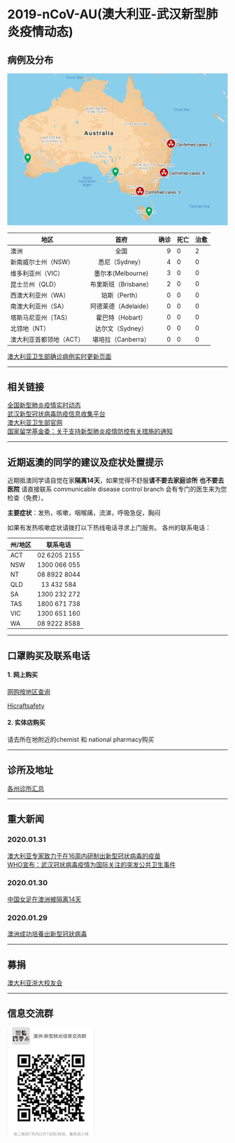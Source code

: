 # 2019-nCoV-AU(澳大利亚-武汉新型肺炎疫情动态)

## 病例及分布
![Confirmed Cases](aus.png)

| 地区 |  首府| 确诊 | 死亡 |治愈 |
| ------------- |:-------------:| -----:|------------|--------------|
|澳洲   |全国 | 9 |0| 2|
|新南威尔士州（NSW） |悉尼（Sydney） | 4 |0| 0|
|维多利亚州（VIC）   |墨尔本(Melbourne) | 3 | 0 |0|
|昆士兰州（QLD）     | 布里斯班（Brisbane）|2 | 0 |0|
|西澳大利亚州（WA）    |珀斯（Perth）| 0 | 0 |0|
|南澳大利亚州（SA）    |阿德莱德（Adelaide）| 0 | 0 |0|
|塔斯马尼亚州（TAS）   |霍巴特（Hobart） |0 | 0 |0|
|北领地（NT）   |达尔文（Sydney） |0 | 0 |0|
|澳大利亚首都领地（ACT）  |堪培拉（Canberra）|0 | 0 |0|

[澳大利亚卫生部确诊病例实时更新页面](https://www.health.gov.au/news/coronavirus-update-at-a-glance)</br>

-------------------------------------------------


## 相关链接
[全国新型肺炎疫情实时动态](https://3g.dxy.cn/newh5/view/pneumonia) </br>
[武汉新型冠状病毒防疫信息收集平台](https://github.com/wuhan2020/wuhan2020) </br>
[澳大利亚卫生部官网](https://www.health.gov.au/)</br>
[国家留学基金委：关于支持新型肺炎疫情防控有关措施的通知](https://www.csc.edu.cn/news/gonggao/1801)

---------------------------------------------

## 近期返澳的同学的建议及症状处置提示

近期抵澳同学请自觉在家**隔离14天**，如果觉得不舒服**请不要去家庭诊所** **也不要去医院** 请直接联系 communicable disease control branch 会有专门的医生来为您检查（免费）。

**主要症状**：发热，咳嗽，咽喉痛，流涕，呼吸急促，胸闷

如果有发热咳嗽症状请拨打以下热线电话寻求上门服务。
各州的联系电话：

| 州/地区   | 联系电话|
| ------------- |:-------------:|
|ACT| 02 6205 2155|
|NSW| 1300 066 055|
|NT|  08 8922 8044|
|QLD| 13 432 584|
|SA|  1300 232 272|
|TAS| 1800 671 738|
|VIC| 1300 651 160|
|WA|  08 9222 8588|



----------------------------------------------------
## 口罩购买及联系电话

#### 1. 网上购买 
[网购按地区查询](https://www.google.com/search?q=australia+mask+selling&sxsrf=ACYBGNT-1qu9-5nmxcPjRET-4QLDVc6ctQ:1580428583168&source=lnms&tbm=shop&sa=X&ved=2ahUKEwjMoquiw6znAhXtxjgGHQeNBbAQ_AUoAnoECAwQBA&biw=1875&bih=953)

[Hicraftsafety](https://www.hicraftsafety.com.au/3m-p2-vflex-particulate-respirator-standard-size)

#### 2. 实体店购买
请去所在地附近的chemist 和 national pharmacy购买 

-------------------------------------------------------
## 诊所及地址
[各州诊所汇总](https://www.racgp.org.au/coronavirus)



---------------------------------------------------------
## 重大新闻
### 2020.01.31

[澳大利亚专家致力于在16周内研制出新型冠状病毒的疫苗](https://www.abc.net.au/news/2020-01-31/australian-made-coronavirus-copy-reaches-high-security-csiro-lab/11915092?from=timeline)</br>
[WHO宣布：武汉冠状病毒疫情为国际关注的突发公共卫生事件](https://nzlifenz.com/oversea/56065) </br>

### 2020.01.30

[中国女足在澳洲被隔离14天](https://www.sohu.com/na/369572013_509307?scm=1002.45005a.15d015e01a3.PC_NEW_ARTICLE_REC&spm=smpc.content%2Fnew.fd-d.10.1575244800026oXoZw5N) </br>

### 2020.01.29

[澳洲成功培養出新型冠狀病毒](https://www.acd.com.au/todays-headlines/%e6%be%b3%e6%b4%b2%e6%88%90%e5%8a%9f%e5%9f%b9%e9%a4%8a%e5%87%ba%e6%96%b0%e5%9e%8b%e5%86%a0%e7%8b%80%e7%97%85%e6%af%92/)

--------------------------------------------------------
## 募捐

[澳大利亚浙大校友会](https://github.com/UniLauX/2019-nCoV-AU/blob/master/donation.md)


---------------------------------------------------------
## 信息交流群
![微信信息交流群](wechat_group0.3.png)
